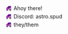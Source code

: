 <div style="display: grid; align-items: center; gap: 5px; grid-template-columns: 16px auto; padding-top: 5px;">
    <img src="a.png"><p style="margin:0;">Ahoy there!</p>
    <img src="a.png"><p style="margin:0;">Discord: astro.spud</p>
    <img src="a.png"><p style="margin:0;">they/them</p>
</div>